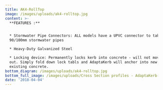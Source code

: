 ```yaml
---
title: AK4-RollTop
image: /images/uploads/ak4-rolltop.jpg
content: >-
  **FEATURES :**


  * Stormwater Pipe Connectors: ALL models have a UPVC connector to take either
  90/100mm stormwater pipes

  * Heavy-Duty Galvanized Steel

  * Locking device: Permanently locks kerb into concrete - will not move or pop
  out. Simply fold down lock tabls and AdaptaKerb will anchor into new or
  existing concrete.
bottom_diagram: /images/uploads/ak4-rolltop.jpg
bottom_full_image: /images/uploads/Cross Section profiles - AdaptaKerb-large.png
date: '2018-04-04'
---
```



